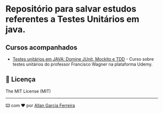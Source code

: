 # Repositório para salvar estudos referentes a Testes Unitários em java.


## Cursos acompanhados

* [Testes unitários em JAVA: Domine JUnit, Mockito e TDD](https://www.udemy.com/course/testes-unitarios-em-java/) - Curso sobre testes unitários do professor Francisco Wagner na plataforma Udemy.

## 📄 Licença

The MIT License (MIT)

---
⌨️ com ❤️ por [Allan Garcia Ferreira](https://github.com/allan201gf) 